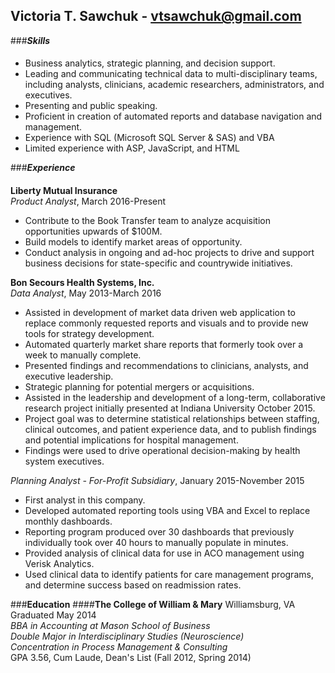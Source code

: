 ## Victoria T. Sawchuk - vtsawchuk@gmail.com

###**_Skills_**
####
* Business analytics, strategic planning, and decision support.
* Leading and communicating technical data to multi-disciplinary teams, including analysts, clinicians, academic researchers, administrators, and executives.
* Presenting and public speaking.
* Proficient in creation of automated reports and database navigation and management.
* Experience with SQL (Microsoft SQL Server & SAS) and VBA
* Limited experience with ASP, JavaScript, and HTML

###**_Experience_**
####
**Liberty Mutual Insurance**  
_Product Analyst_, March 2016-Present
* Contribute to the Book Transfer team to analyze acquisition opportunities upwards of $100M.
* Build models to identify market areas of opportunity.
* Conduct analysis in ongoing and ad-hoc projects to drive and support business decisions for state-specific and countrywide initiatives.

**Bon Secours Health Systems, Inc.**  
_Data Analyst_, May 2013-March 2016  
* Assisted in development of market data driven web application to replace commonly requested reports and visuals and to provide new tools for strategy development.
* Automated quarterly market share reports that formerly took over a week to manually complete.
* Presented findings and recommendations to clinicians, analysts, and executive leadership.
* Strategic planning for potential mergers or acquisitions.
* Assisted in the leadership and development of a long-term, collaborative research project initially presented at Indiana University October 2015.
 * Project goal was to determine statistical relationships between staffing, clinical outcomes, and patient experience data, and to publish findings and potential implications for hospital management.
 * Findings were used to drive operational decision-making by health system executives.
 
_Planning Analyst - For-Profit Subsidiary_, January 2015-November 2015
* First analyst in this company.
* Developed automated reporting tools using VBA and Excel to replace monthly dashboards.
 * Reporting program produced over 30 dashboards that previously individually took over 40 hours to manually populate in minutes.
* Provided analysis of clinical data for use in ACO management using Verisk Analytics.
* Used clinical data to identify patients for care management programs, and determine success based on readmission rates.

###**Education**
####**The College of William & Mary**
Williamsburg, VA  
Graduated May 2014  
_BBA in Accounting at Mason School of Business  
Double Major in Interdisciplinary Studies (Neuroscience)  
Concentration in Process Management & Consulting_  
GPA 3.56, Cum Laude, Dean's List (Fall 2012, Spring 2014)
